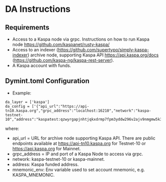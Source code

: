 # DA Instructions

## Requirements

- Access to a Kaspa node via grpc. Instructions on how to run Kaspa node <https://github.com/kaspanet/rusty-kaspa/>
- Access to an indexer (<https://github.com/supertypo/simply-kaspa-indexer>) archive node, supporting Kaspa API <https://api.kaspa.org/docs> (<https://github.com/kaspa-ng/kaspa-rest-server>).
- A Kaspa account with funds.

## Dymint.toml Configuration

- Example:

```shell
da_layer = ['kaspa']
da_config = ['{"api_url":"https://api-tn10.kaspa.org","grpc_address":"localhost:16210","network":"kaspa-testnet-10","address":"kaspatest:qzwyrgapjnhtjqkxdrmp7fpm3yddw296v2ajv9nmgmw5k3z0r38guevxyk7j0","mnemonic_env":"KASPA_MNEMONIC"}']
```

where:

- api_url = URL for archive node supporting Kaspa API. There are public endpoints available at <https://api-tn10.kaspa.org> for Testnet-10 or <https://api.kaspa.org> for Mainnet.
- grpc_address = IP and port of a Kaspa Node to access via grpc.
- network: kaspa-testnet-10 or kaspa-mainnet.
- address: Kaspa funded address.
- mnemonic_env: Env variable used to set account mnemonic, e.g. KASPA_MNEMONIC.
